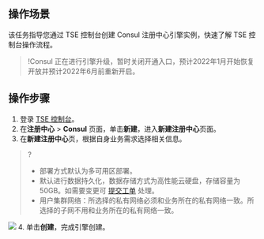 ## 操作场景

该任务指导您通过 TSE 控制台创建 Consul 注册中心引擎实例，快速了解 TSE 控制台操作流程。
>!Consul 正在进行引擎升级，暂时关闭开通入口，预计2022年1月开始恢复开放并预计2022年6月前重新开启。

## 操作步骤

1. 登录 [TSE 控制台](https://console.cloud.tencent.com/tse)。
2. 在**注册中心** > **Consul** 页面，单击**新建**，进入**新建注册中心**页面。
3. 在**新建注册中心**页，根据自身业务需求选择相关信息。
> ?
> - 部署方式默认为多可用区部署。
> - 默认进行数据持久化，数据存储方式为高性能云硬盘，存储容量为50GB。如需要变更可 [提交工单](https://console.cloud.tencent.com/workorder/category) 处理。
> - 用户集群网络：所选择的私有网络必须和业务所在的私有网络一致。所选择的子网不用和业务所在的私有网络一致。
> 
![](https://main.qcloudimg.com/raw/bfc2a782e4be3fa49f47ccd7099277ef.png)
4. 单击**创建**，完成引擎创建。

